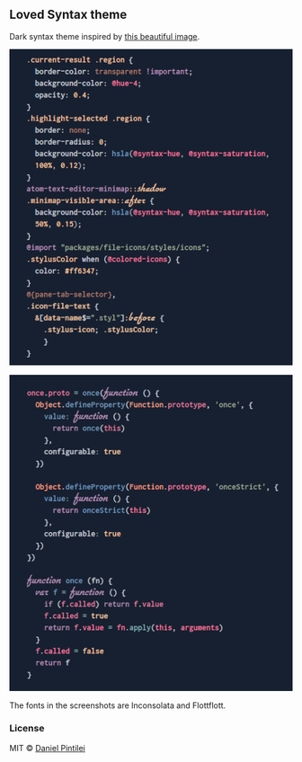 ## Loved Syntax theme
Dark syntax theme inspired by [this beautiful image](https://web.archive.org/web/20150407192002/www.handlettering.co/1-john4-19).

![loved-syntax-css](https://raw.githubusercontent.com/DanielPintilei/atom-loved-syntax/screenshots/screenshots/loved-syntax-css.png)

![loved-syntax-css](https://raw.githubusercontent.com/DanielPintilei/atom-loved-syntax/screenshots/screenshots/loved-syntax-js.png)

The fonts in the screenshots are Inconsolata and Flottflott.

### License

MIT © [Daniel Pintilei][website]

[website]: http://danielpintilei.cf
